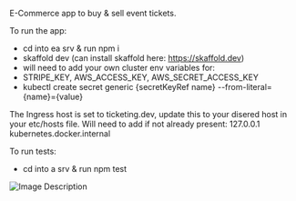 E-Commerce app to buy & sell event tickets.

To run the app:
- cd into ea srv & run npm i
- skaffold dev (can install skaffold here: https://skaffold.dev)
- will need to add your own cluster env variables for:
- STRIPE_KEY, AWS_ACCESS_KEY, AWS_SECRET_ACCESS_KEY
- kubectl create secret generic {secretKeyRef name} --from-literal={name}={value}

The Ingress host is set to ticketing.dev, update this to your disered host in your etc/hosts file.
Will need to add if not already present: 127.0.0.1 kubernetes.docker.internal

To run tests:
- cd into a srv & run npm test


![Image Description](https://i.ibb.co/Km0nLJt/Screen-Shot-2024-05-01-at-2-36-58-PM.png)
